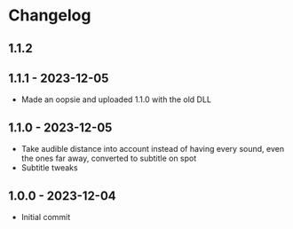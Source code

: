 # Changelog

## 1.1.2



## 1.1.1 - 2023-12-05

- Made an oopsie and uploaded 1.1.0 with the old DLL

## 1.1.0 - 2023-12-05

- Take audible distance into account instead of having every sound, even the ones far away, converted to subtitle on spot
- Subtitle tweaks

## 1.0.0 - 2023-12-04

- Initial commit